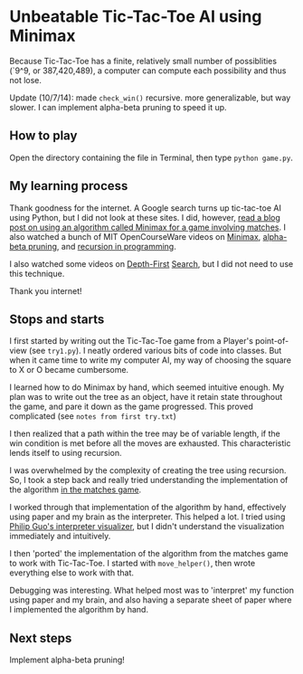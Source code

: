 # Unbeatable Tic-Tac-Toe AI using Minimax

Because Tic-Tac-Toe has a finite, relatively small number of possiblities (`9^9, or 387,420,489), a computer can compute each possibility and thus not lose.

Update (10/7/14): made `check_win()` recursive. more generalizable, but way slower. I can implement alpha-beta pruning to speed it up.

## How to play
Open the directory containing the file in Terminal, then type `python game.py`.

## My learning process
Thank goodness for the internet. A Google search turns up tic-tac-toe AI using Python, but I did not look at these sites. I did, however, [read a blog post on using an algorithm called Minimax for a game involving matches](http://callmesaint.com/python-minimax-tutorial/). I also watched a bunch of MIT OpenCourseWare videos on [Minimax](https://www.youtube.com/watch?v=STjW3eH0Cik), [alpha-beta pruning](https://www.youtube.com/watch?v=hM2EAvMkhtk), and [recursion in programming](https://www.youtube.com/watch?v=WbWb0u8bJrU).

I also watched some videos on [Depth-First](https://www.youtube.com/watch?v=AfSk24UTFS8) [Search](https://www.youtube.com/watch?v=zLZhSSXAwxI), but I did not need to use this technique.

Thank you internet!

## Stops and starts

I first started by writing out the Tic-Tac-Toe game from a Player's point-of-view (see `try1.py`). I neatly ordered various bits of code into classes. But when it came time to write my computer AI, my way of choosing the square to X or O became cumbersome.

I learned how to do Minimax by hand, which seemed intuitive enough. My plan was to write out the tree as an object, have it retain state throughout the game, and pare it down as the game progressed. This proved complicated (see `notes from first try.txt`)

I then realized that a path within the tree may be of variable length, if the win condition is met before all the moves are exhausted. This characteristic lends itself to using recursion.

I was overwhelmed by the complexity of creating the tree using recursion. So, I took a step back and really tried understanding the implementation of the algorithm [in the matches game](http://callmesaint.com/python-minimax-tutorial/).

I worked through that implementation of the algorithm by hand, effectively using paper and my brain as the interpreter. This helped a lot. I tried using [Philip Guo's interpreter visualizer](http://pythontutor.com/), but I didn't understand the visualization immediately and intuitively.

I then 'ported' the implementation of the algorithm from the matches game to work with Tic-Tac-Toe. I started with `move_helper()`, then wrote everything else to work with that.

Debugging was interesting. What helped most was to 'interpret' my function using paper and my brain, and also having a separate sheet of paper where I implemented the algorithm by hand.

## Next steps
Implement alpha-beta pruning!